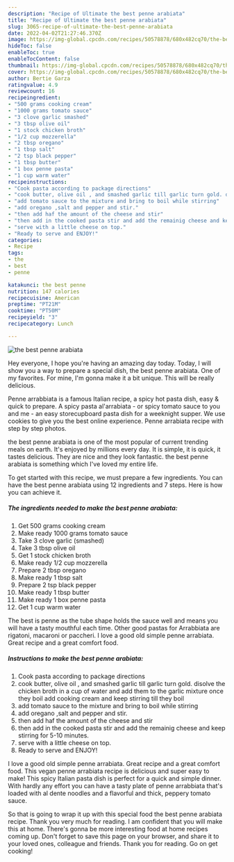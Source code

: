 ```yaml
---
description: "Recipe of Ultimate the best penne arabiata"
title: "Recipe of Ultimate the best penne arabiata"
slug: 3065-recipe-of-ultimate-the-best-penne-arabiata
date: 2022-04-02T21:27:46.370Z
image: https://img-global.cpcdn.com/recipes/50578878/680x482cq70/the-best-penne-arabiata-recipe-main-photo.jpg
hideToc: false
enableToc: true
enableTocContent: false
thumbnail: https://img-global.cpcdn.com/recipes/50578878/680x482cq70/the-best-penne-arabiata-recipe-main-photo.jpg
cover: https://img-global.cpcdn.com/recipes/50578878/680x482cq70/the-best-penne-arabiata-recipe-main-photo.jpg
author: Bertie Garza
ratingvalue: 4.9
reviewcount: 16
recipeingredient:
- "500 grams cooking cream"
- "1000 grams tomato sauce"
- "3 clove garlic smashed"
- "3 tbsp olive oil"
- "1 stock chicken broth"
- "1/2 cup mozzerella"
- "2 tbsp oregano"
- "1 tbsp salt"
- "2 tsp black pepper"
- "1 tbsp butter"
- "1 box penne pasta"
- "1 cup warm water"
recipeinstructions:
- "Cook pasta according to package directions"
- "cook butter, olive oil , and smashed garlic till garlic turn gold. disolve the chicken broth in a cup of water and add them to the garlic mixture once they boil add cooking cream and keep stirring till they boil"
- "add tomato sauce to the mixture and bring to boil while stirring"
- "add oregano ,salt and pepper and stir."
- "then add haf the amount of the cheese and stir"
- "then add in the cooked pasta stir and add the remainig cheese and keep stirring for 5-10 minutes."
- "serve with a little cheese on top."
- "Ready to serve and ENJOY!"
categories:
- Recipe
tags:
- the
- best
- penne

katakunci: the best penne 
nutrition: 147 calories
recipecuisine: American
preptime: "PT21M"
cooktime: "PT50M"
recipeyield: "3"
recipecategory: Lunch

---
```



![the best penne arabiata](https://img-global.cpcdn.com/recipes/50578878/680x482cq70/the-best-penne-arabiata-recipe-main-photo.jpg)

Hey everyone, I hope you're having an amazing day today. Today, I will show you a way to prepare a special dish, the best penne arabiata. One of my favorites. For mine, I'm gonna make it a bit unique. This will be really delicious.

Penne arrabbiata is a famous Italian recipe, a spicy hot pasta dish, easy &amp; quick to prepare. A spicy pasta al&#39;arrabiata - or spicy tomato sauce to you and me - an easy storecupboard pasta dish for a weeknight supper. We use cookies to give you the best online experience. Penne arrabiata recipe with step by step photos.

the best penne arabiata is one of the most popular of current trending meals on earth. It's enjoyed by millions every day. It is simple, it is quick, it tastes delicious. They are nice and they look fantastic. the best penne arabiata is something which I've loved my entire life.


To get started with this recipe, we must prepare a few ingredients. You can have the best penne arabiata using 12 ingredients and 7 steps. Here is how you can achieve it.

<!--inarticleads1-->

##### The ingredients needed to make the best penne arabiata:

1. Get 500 grams cooking cream
1. Make ready 1000 grams tomato sauce
1. Take 3 clove garlic (smashed)
1. Take 3 tbsp olive oil
1. Get 1 stock chicken broth
1. Make ready 1/2 cup mozzerella
1. Prepare 2 tbsp oregano
1. Make ready 1 tbsp salt
1. Prepare 2 tsp black pepper
1. Make ready 1 tbsp butter
1. Make ready 1 box penne pasta
1. Get 1 cup warm water


The best is penne as the tube shape holds the sauce well and means you will have a tasty mouthful each time. Other good pastas for Arrabbiata are rigatoni, macaroni or paccheri. I love a good old simple penne arrabiata. Great recipe and a great comfort food. 

<!--inarticleads2-->

##### Instructions to make the best penne arabiata:

1. Cook pasta according to package directions
1. cook butter, olive oil , and smashed garlic till garlic turn gold. disolve the chicken broth in a cup of water and add them to the garlic mixture once they boil add cooking cream and keep stirring till they boil
1. add tomato sauce to the mixture and bring to boil while stirring
1. add oregano ,salt and pepper and stir.
1. then add haf the amount of the cheese and stir
1. then add in the cooked pasta stir and add the remainig cheese and keep stirring for 5-10 minutes.
1. serve with a little cheese on top.
1. Ready to serve and ENJOY!

I love a good old simple penne arrabiata. Great recipe and a great comfort food. This vegan penne arrabiata recipe is delicious and super easy to make! This spicy Italian pasta dish is perfect for a quick and simple dinner. With hardly any effort you can have a tasty plate of penne arrabbiata that&#39;s loaded with al dente noodles and a flavorful and thick, peppery tomato sauce. 

So that is going to wrap it up with this special food the best penne arabiata recipe. Thank you very much for reading. I am confident that you will make this at home. There's gonna be more interesting food at home recipes coming up. Don't forget to save this page on your browser, and share it to your loved ones, colleague and friends. Thank you for reading. Go on get cooking!
